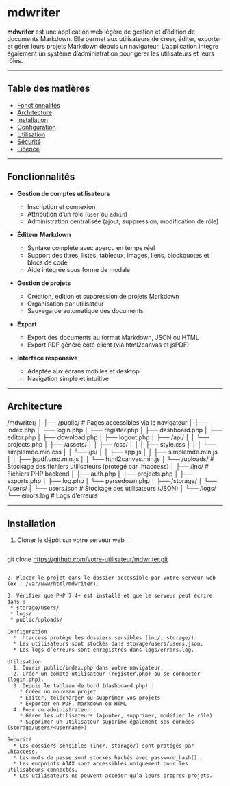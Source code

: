 # mdwriter

**mdwriter** est une application web légère de gestion et d’édition de documents Markdown. Elle permet aux utilisateurs de créer, éditer, exporter et gérer leurs projets Markdown depuis un navigateur. L’application intègre également un système d’administration pour gérer les utilisateurs et leurs rôles.

---

## Table des matières

- [Fonctionnalités](#fonctionnalités)
- [Architecture](#architecture)
- [Installation](#installation)
- [Configuration](#configuration)
- [Utilisation](#utilisation)
- [Sécurité](#sécurité)
- [Licence](#licence)

---

## Fonctionnalités

- **Gestion de comptes utilisateurs**
  - Inscription et connexion
  - Attribution d’un rôle (`user` ou `admin`)
  - Administration centralisée (ajout, suppression, modification de rôle)

- **Éditeur Markdown**
  - Syntaxe complète avec aperçu en temps réel
  - Support des titres, listes, tableaux, images, liens, blockquotes et blocs de code
  - Aide intégrée sous forme de modale

- **Gestion de projets**
  - Création, édition et suppression de projets Markdown
  - Organisation par utilisateur
  - Sauvegarde automatique des documents

- **Export**
  - Export des documents au format Markdown, JSON ou HTML
  - Export PDF généré côté client (via html2canvas et jsPDF)

- **Interface responsive**
  - Adaptée aux écrans mobiles et desktop
  - Navigation simple et intuitive

---

## Architecture

/mdwriter/
│
├── /public/ # Pages accessibles via le navigateur
│ ├── index.php
│ ├── login.php
│ ├── register.php
│ ├── dashboard.php
│ ├── editor.php
│ ├── download.php
│ ├── logout.php
│ ├── /api/
│ │ └── projects.php
│ ├── /assets/
│ │ ├── /css/
│ │ │ ├── style.css
│ │ │ └── simplemde.min.css
│ │ └── /js/
│ │ ├── app.js
│ │ ├── simplemde.min.js
│ │ ├── jspdf.umd.min.js
│ │ └── html2canvas.min.js
│ └── /uploads/ # Stockage des fichiers utilisateurs (protégé par .htaccess)
│
├── /inc/ # Fichiers PHP backend
│ ├── auth.php
│ ├── projects.php
│ ├── exports.php
│ ├── log.php
│ └── parsedown.php
│
├── /storage/
│ └── /users/
│ └── users.json # Stockage des utilisateurs (JSON)
│
└── /logs/
└── errors.log # Logs d'erreurs

---

## Installation

1. Cloner le dépôt sur votre serveur web :
   ```bash
git clone https://github.com/votre-utilisateur/mdwriter.git
```

2. Placer le projet dans le dossier accessible par votre serveur web (ex : /var/www/html/mdwriter).

3. Vérifier que PHP 7.4+ est installé et que le serveur peut écrire dans :
 * storage/users/
 * logs/
 * public/uploads/

Configuration
  * .htaccess protège les dossiers sensibles (inc/, storage/).
  * Les utilisateurs sont stockés dans storage/users/users.json.
  * Les logs d’erreurs sont enregistrés dans logs/errors.log.

Utilisation
  1. Ouvrir public/index.php dans votre navigateur.
  2. Créer un compte utilisateur (register.php) ou se connecter (login.php).
  3. Depuis le tableau de bord (dashboard.php) :
    * Créer un nouveau projet
    * Éditer, télécharger ou supprimer vos projets
    * Exporter en PDF, Markdown ou HTML
  4. Pour un administrateur :
    * Gérer les utilisateurs (ajouter, supprimer, modifier le rôle)
    * Supprimer un utilisateur supprime également ses données (storage/users/<username>)

Sécurité
  * Les dossiers sensibles (inc/, storage/) sont protégés par .htaccess.
  * Les mots de passe sont stockés hachés avec password_hash().
  * Les endpoints AJAX sont accessibles uniquement pour les utilisateurs connectés.
  * Les utilisateurs ne peuvent accéder qu’à leurs propres projets.


